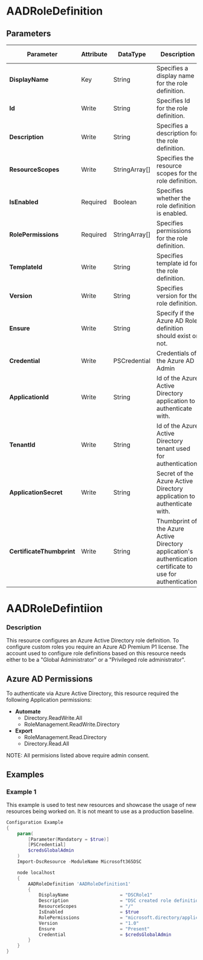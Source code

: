 ﻿# AADRoleDefinition

## Parameters

| Parameter | Attribute | DataType | Description | Allowed Values |
| --- | --- | --- | --- | --- |
| **DisplayName** | Key | String | Specifies a display name for the role definition. ||
| **Id** | Write | String | Specifies Id for the role definition. ||
| **Description** | Write | String | Specifies a description for the role definition. ||
| **ResourceScopes** | Write | StringArray[] | Specifies the resource scopes for the role definition. ||
| **IsEnabled** | Required | Boolean | Specifies whether the role definition is enabled. ||
| **RolePermissions** | Required | StringArray[] | Specifies permissions for the role definition. ||
| **TemplateId** | Write | String | Specifies template id for the role definition. ||
| **Version** | Write | String | Specifies version for the role definition. ||
| **Ensure** | Write | String | Specify if the Azure AD Role definition should exist or not. |Present, Absent|
| **Credential** | Write | PSCredential | Credentials of the Azure AD Admin ||
| **ApplicationId** | Write | String | Id of the Azure Active Directory application to authenticate with. ||
| **TenantId** | Write | String | Id of the Azure Active Directory tenant used for authentication. ||
| **ApplicationSecret** | Write | String | Secret of the Azure Active Directory application to authenticate with. ||
| **CertificateThumbprint** | Write | String | Thumbprint of the Azure Active Directory application's authentication certificate to use for authentication. ||

# AADRoleDefintiion

### Description

This resource configures an Azure Active Directory role definition.
To configure custom roles you require an Azure AD Premium P1 license.
The account used to configure role definitions based on this resource needs either to be a
"Global Administrator" or a "Privileged role administrator".

## Azure AD Permissions

To authenticate via Azure Active Directory, this resource required the following Application permissions:

* **Automate**
  * Directory.ReadWrite.All
  * RoleManagement.ReadWrite.Directory
* **Export**
  * RoleManagement.Read.Directory
  * Directory.Read.All

NOTE: All permisions listed above require admin consent.

## Examples

### Example 1

This example is used to test new resources and showcase the usage of new resources being worked on.
It is not meant to use as a production baseline.

```powershell
Configuration Example
{
    param(
        [Parameter(Mandatory = $true)]
        [PSCredential]
        $credsGlobalAdmin
    )
    Import-DscResource -ModuleName Microsoft365DSC

    node localhost
    {
        AADRoleDefinition 'AADRoleDefinition1'
        {
            DisplayName                   = "DSCRole1"
            Description                   = "DSC created role definition"
            ResourceScopes                = "/"
            IsEnabled                     = $true
            RolePermissions               = "microsoft.directory/applicationPolicies/allProperties/read","microsoft.directory/applicationPolicies/allProperties/update","microsoft.directory/applicationPolicies/basic/update"
            Version                       = "1.0"
            Ensure                        = "Present"
            Credential                    = $credsGlobalAdmin
        }
    }
}
```

